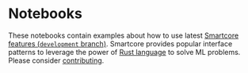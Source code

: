 # Notebooks

These notebooks contain examples about how to use latest [Smartcore features (`development` branch)](https://github.com/smartcorelib/smartcore).
Smartcore provides popular interface patterns to leverage the power of [Rust language](https://www.rust-lang.org/) to solve ML problems.
Please consider [contributing](https://github.com/smartcorelib/smartcore/blob/development/.github/CONTRIBUTING.md).
